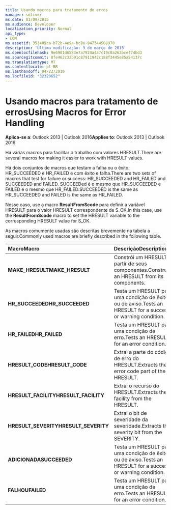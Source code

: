 ```yaml
---
title: Usando macros para tratamento de erros
manager: soliver
ms.date: 03/09/2015
ms.audience: Developer
localization_priority: Normal
api_type:
- COM
ms.assetid: 351405ca-b72b-4e9e-bc8e-947344588970
description: 'Última modificação: 9 de março de 2015'
ms.openlocfilehash: 9e6901d6583e7a7924a4a7c19c0a262bcef74bd3
ms.sourcegitcommit: 8fe462c32b91c87911942c188f3445e85a54137c
ms.translationtype: MT
ms.contentlocale: pt-BR
ms.lasthandoff: 04/23/2019
ms.locfileid: "32329652"
---
```

# <a name="using-macros-for-error-handling"></a><span data-ttu-id="18ddd-103">Usando macros para tratamento de erros</span><span class="sxs-lookup"><span data-stu-id="18ddd-103">Using Macros for Error Handling</span></span>

  
  
<span data-ttu-id="18ddd-104">**Aplica-se a**: Outlook 2013 | Outlook 2016</span><span class="sxs-lookup"><span data-stu-id="18ddd-104">**Applies to**: Outlook 2013 | Outlook 2016</span></span> 
  
<span data-ttu-id="18ddd-105">Há várias macros para facilitar o trabalho com valores HRESULT.</span><span class="sxs-lookup"><span data-stu-id="18ddd-105">There are several macros for making it easier to work with HRESULT values.</span></span>
  
<span data-ttu-id="18ddd-106">Há dois conjuntos de macros que testam a falha ou o êxito: HR_SUCCEEDED e HR_FAILED e com êxito e falha.</span><span class="sxs-lookup"><span data-stu-id="18ddd-106">There are two sets of macros that test for failure or success: HR_SUCCEEDED and HR_FAILED and SUCCEEDED and FAILED.</span></span> <span data-ttu-id="18ddd-107">SUCCEEDed é o mesmo que HR_SUCCEEDED e FAILED é o mesmo que HR_FAILED.</span><span class="sxs-lookup"><span data-stu-id="18ddd-107">SUCCEEDED is the same as HR_SUCCEEDED and FAILED is the same as HR_FAILED.</span></span>
  
<span data-ttu-id="18ddd-108">Nesse caso, use a macro **ResultFromScode** para definir a variável HRESULT para o valor HRESULT correspondente de S_OK.</span><span class="sxs-lookup"><span data-stu-id="18ddd-108">In this case, use the **ResultFromScode** macro to set the HRESULT variable to the corresponding HRESULT value for S_OK.</span></span> 
  
<span data-ttu-id="18ddd-109">As macros comumente usadas são descritas brevemente na tabela a seguir.</span><span class="sxs-lookup"><span data-stu-id="18ddd-109">Commonly used macros are briefly described in the following table.</span></span>
  
|<span data-ttu-id="18ddd-110">**Macro**</span><span class="sxs-lookup"><span data-stu-id="18ddd-110">**Macro**</span></span>|<span data-ttu-id="18ddd-111">**Descrição**</span><span class="sxs-lookup"><span data-stu-id="18ddd-111">**Description**</span></span>|
|:-----|:-----|
|<span data-ttu-id="18ddd-112">**MAKE_HRESULT**</span><span class="sxs-lookup"><span data-stu-id="18ddd-112">**MAKE_HRESULT**</span></span> <br/> |<span data-ttu-id="18ddd-113">Constrói um HRESULT a partir de seus componentes.</span><span class="sxs-lookup"><span data-stu-id="18ddd-113">Constructs an HRESULT from its components.</span></span>  <br/> |
|<span data-ttu-id="18ddd-114">**HR_SUCCEEDED**</span><span class="sxs-lookup"><span data-stu-id="18ddd-114">**HR_SUCCEEDED**</span></span> <br/> |<span data-ttu-id="18ddd-115">Testa um HRESULT para uma condição de êxito ou de aviso.</span><span class="sxs-lookup"><span data-stu-id="18ddd-115">Tests an HRESULT for a success or warning condition.</span></span>  <br/> |
|<span data-ttu-id="18ddd-116">**HR_FAILED**</span><span class="sxs-lookup"><span data-stu-id="18ddd-116">**HR_FAILED**</span></span> <br/> |<span data-ttu-id="18ddd-117">Testa um HRESULT para uma condição de erro.</span><span class="sxs-lookup"><span data-stu-id="18ddd-117">Tests an HRESULT for an error condition.</span></span>  <br/> |
|<span data-ttu-id="18ddd-118">**HRESULT_CODE**</span><span class="sxs-lookup"><span data-stu-id="18ddd-118">**HRESULT_CODE**</span></span> <br/> |<span data-ttu-id="18ddd-119">Extrai a parte do código de erro do HRESULT.</span><span class="sxs-lookup"><span data-stu-id="18ddd-119">Extracts the error code part of the HRESULT.</span></span>  <br/> |
|<span data-ttu-id="18ddd-120">**HRESULT_FACILITY**</span><span class="sxs-lookup"><span data-stu-id="18ddd-120">**HRESULT_FACILITY**</span></span> <br/> |<span data-ttu-id="18ddd-121">Extrai o recurso do HRESULT.</span><span class="sxs-lookup"><span data-stu-id="18ddd-121">Extracts the facility from the HRESULT.</span></span>  <br/> |
|<span data-ttu-id="18ddd-122">**HRESULT_SEVERITY**</span><span class="sxs-lookup"><span data-stu-id="18ddd-122">**HRESULT_SEVERITY**</span></span> <br/> |<span data-ttu-id="18ddd-123">Extrai o bit de severidade da severidade.</span><span class="sxs-lookup"><span data-stu-id="18ddd-123">Extracts the severity bit from the SEVERITY.</span></span>  <br/> |
|<span data-ttu-id="18ddd-124">**ADICIONADA**</span><span class="sxs-lookup"><span data-stu-id="18ddd-124">**SUCCEEDED**</span></span> <br/> |<span data-ttu-id="18ddd-125">Testa um HRESULT para uma condição de êxito ou de aviso.</span><span class="sxs-lookup"><span data-stu-id="18ddd-125">Tests an HRESULT for a success or warning condition.</span></span>  <br/> |
|<span data-ttu-id="18ddd-126">**FALHOU**</span><span class="sxs-lookup"><span data-stu-id="18ddd-126">**FAILED**</span></span> <br/> |<span data-ttu-id="18ddd-127">Testa um HRESULT para uma condição de erro.</span><span class="sxs-lookup"><span data-stu-id="18ddd-127">Tests an HRESULT for an error condition.</span></span>  <br/> |
   

